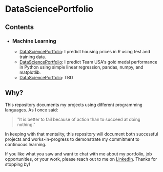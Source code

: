 # DataSciencePortfolio
## Contents
* ### Machine Learning
  * [DataSciencePortfolio](R/HousingPrices): I predict housing prices in R using test and training data.
  * [DataSciencePortfolio](Python/OlympicGoldMedals): I predict Team USA's gold medal performance in Python using simple linear regression, pandas, numpy, and matplotlib.
  * [DataSciencePortfolio](SQL): TBD
## Why?
This repository documents my projects using different programming languages. As I once said:
> "It is better to fail because of action than to succeed at doing nothing."

In keeping with that mentality, this repository will document both successful projects and works-in-progress to demonstrate my commitment to continuous learning.

If you like what you saw and want to chat with me about my portfolio, job opportunities, or your work, please reach out to me on [LinkedIn](https://www.linkedin.com/in/robertejeffries/). Thanks for stopping by!

